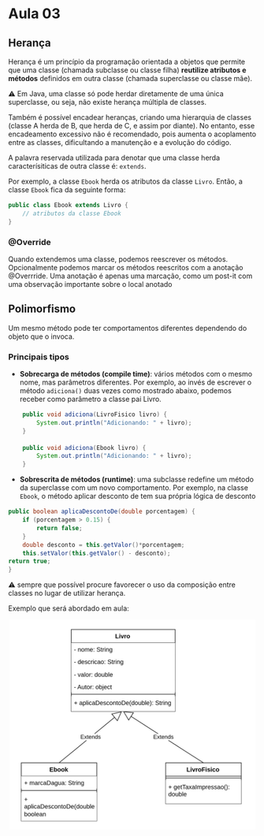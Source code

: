 # Aula 03 

## Herança
Herança é um princípio da programação orientada a objetos que permite que uma classe (chamada subclasse ou classe filha) **reutilize atributos e métodos** definidos em outra classe (chamada superclasse ou classe mãe).

⚠️ Em Java, uma classe só pode herdar diretamente de uma única superclasse, ou seja, não existe herança múltipla de classes.

Também é possível encadear heranças, criando uma hierarquia de classes (classe A herda de B, que herda de C, e assim por diante). No entanto, esse encadeamento excessivo não é recomendado, pois aumenta o acoplamento entre as classes, dificultando a manutenção e a evolução do código.

A palavra reservada utilizada para denotar que uma classe herda caracterísiticas de outra classe é: `extends`.

Por exemplo, a classe `Ebook` herda os atributos da classe `Livro`. Então, a classe `Ebook` fica da seguinte forma:

```java
public class Ebook extends Livro {
    // atributos da classe Ebook
}
```

### @Override

Quando extendemos uma classe, podemos reescrever os métodos. Opcionalmente podemos marcar os métodos reescritos com a anotação @Overrride. Uma anotação é apenas uma marcação, como um post-it com uma observação importante sobre o local anotado

## Polimorfismo
Um mesmo método pode ter comportamentos diferentes dependendo do objeto que o invoca.

### Principais tipos
* **Sobrecarga de métodos (compile time)**: vários métodos com o mesmo nome, mas parâmetros diferentes. Por exemplo, ao invés de escrever o método `adiciona()` duas vezes como mostrado abaixo, podemos receber como parâmetro a classe pai Livro.

```java
    public void adiciona(LivroFisico livro) {
        System.out.println("Adicionando: " + livro);
    }

    public void adiciona(Ebook livro) {
        System.out.println("Adicionando: " + livro);
    }
```

* **Sobrescrita de métodos (runtime)**: uma subclasse redefine um método da superclasse com um novo comportamento. Por exemplo, na classe `Ebook`, o método aplicar desconto de tem sua própria lógica de desconto

```java
public boolean aplicaDescontoDe(double porcentagem) {
    if (porcentagem > 0.15) {
        return false;
    }
    double desconto = this.getValor()*porcentagem;
    this.setValor(this.getValor() - desconto);
return true;
}
```

⚠️ sempre que possível procure favorecer o uso da composição entre classes no lugar de utilizar herança.

Exemplo que será abordado em aula:

<div style="text-align: center">
<img src="UMLDiagram.png" alt="Diagrama UML" width="500" />
</div>
